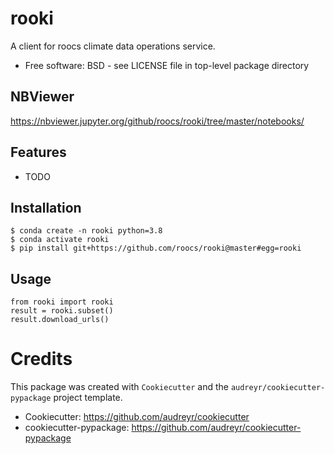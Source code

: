 # rooki

A client for roocs climate data operations service.


* Free software: BSD - see LICENSE file in top-level package directory


## NBViewer

https://nbviewer.jupyter.org/github/roocs/rooki/tree/master/notebooks/


## Features

* TODO

## Installation

```
$ conda create -n rooki python=3.8
$ conda activate rooki
$ pip install git+https://github.com/roocs/rooki@master#egg=rooki
```

## Usage

```
from rooki import rooki
result = rooki.subset()
result.download_urls()
```

# Credits

This package was created with `Cookiecutter` and the `audreyr/cookiecutter-pypackage` project template.

 * Cookiecutter: https://github.com/audreyr/cookiecutter
 * cookiecutter-pypackage: https://github.com/audreyr/cookiecutter-pypackage
